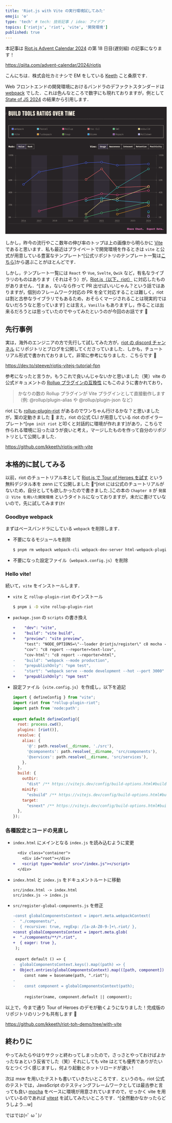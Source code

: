 ```yaml
---
title: 'Riot.js with Vite の実行環境試してみた'
emoji: '⚙️'
type: 'tech' # tech: 技術記事 / idea: アイデア
topics: ['riotjs', 'riot', 'vite', '開発環境']
published: true
---
```


本記事は [Riot.js Advent Calendar 2024](https://qiita.com/advent-calendar/2024/riotjs) の第 18 日目(遅刻組) の記事になります！

https://qiita.com/advent-calendar/2024/riotjs

こんにちは．株式会社カミナシで EM をしている [Keeth](https://twitter.com/kuwahara_jsri) こと桑原です．

Web フロントエンドの開発環境におけるバンドラのデファクトスタンダードは [webpack](https://webpack.js.org/) でした．これは色んなところで数字にも現れておりますが，例として [State of JS 2024](https://2024.stateofjs.com/en-US/libraries/build_tools/) の結果から引用します．

![Build tools](/images/build_tools_ratios.png)

しかし，昨今の流行やここ数年の伸び率のトップは上の画像から明らかに [Vite](https://vite.dev/) であると思います．私も最近はプライベートで開発環境を作るときは `vite` と公式が用意している豊富なテンプレート^[公式リポジトリのテンプレート一覧は[こちら](https://github.com/vitejs/vite/tree/main/packages/create-vite)]から選ぶことがほとんどです．

しかし，テンプレート一覧には `React` や `Vue`, `Svelte`, `Qwik` など，有名なライブラリのものはあります（それはそう）が，[Riot.js（以下，riot）](https://riot.js.org/) に対応したものがありません．^[まぁ，ないなら作って PR 出せばいいじゃん？という話ではありますが，個別のフレームワーク対応の PR を全て対応することは難しく，riot は割と古参なライブラリでもあるため，おそらくマージされることは現実的ではないだろうなと思っています] とは言え，`Vanilla` もありますし，作ることは出来るだろうとは思っていたのでやってみたというのが今回のお話です 💁

## 先行事例

実は，海外のエンジニアの方で先行して試してみた方が，[riot の discord チャンネル](https://discord.gg/PagXe5Y) にリポジトリとブログを公開してくださっていました．しかも，チュートリアル形式で書かれておりまして，非常に参考になりました．こちらです 💁

https://dev.to/steeve/riotjs-vitejs-tutorial-fpn

参考になったと言うか，もうこれで良いんじゃないかと思いました（笑）vite の公式ドキュメントの [Rollup プラグインの互換性](https://ja.vite.dev/guide/api-plugin.html#rollup-plugin-compatibility) にもこのように書かれており，

> かなりの数の Rollup プラグインが Vite プラグインとして直接動作します（例: @rollup/plugin-alias や @rollup/plugin-json など）

riot にも [rollup-plugin-riot](https://www.npmjs.com/package/rollup-plugin-riot) があるのでワンちゃん行けるかな？と思いましたが，案の定動きました 🎉 また，riot の公式 CLI が用意している riot のボイラープレート^[`npm init riot` と叩くと対話的に環境が作れます]があり，こちらで作られる環境に沿ったほうが良いと考え，マージしたものを作って自分のリポジトリとして公開しました．

https://github.com/kkeeth/riotjs-with-vite

## 本格的に試してみる

以前，riot のチュートリアル本として [Riot.js で Tour of Heroes を試す](https://zenn.dev/kkeeth/books/riotjs-tour-of-heroes) という無料デジタル本を zenn にて公開しました 💁^[riot には公式のチュートリアルがないため，自分としても欲しかったので書きました．]この本の `Chapter 8` が `発展② Vite を用いた開発環境` というタイトルになっておりますが，未だに書けていないので，先に試してみます(ｵｲ

### Goodbye webpack

まずはベースバンドラにしている `webpack` を削除します．

- 不要になるモジュールを削除

  ```bash
  $ pnpm rm webpack webpack-cli webpack-dev-server html-webpack-plugin mini-css-extract-plugin @riotjs/webpack-loader
  ```

- 不要になった設定ファイル（`webpack.config.js`）を削除

### Hello vite!

続いて，`vite` をインストールします．

- `vite` と `rollup-plugin-riot` のインストール

  ```bash
  $ pnpm i -D vite rollup-plugin-riot
  ```

- `package.json` の `scripts` の書き換え

  ```diff
  +    "dev": "vite",
  +    "build": "vite build",
  +    "preview": "vite preview",
       "test": "NODE_OPTIONS=\"--loader @riotjs/register\" c8 mocha --require jsdom-global/register src/**/*.spec.js",
       "cov": "c8 report --reporter=text-lcov",
       "cov-html": "c8 report --reporter=html",
  -    "build": "webpack --mode production",
  -    "prepublishOnly": "npm test",
  -    "start": "webpack serve --mode development --hot --port 3000"
  +    "prepublishOnly": "npm test"
  ```

- 設定ファイル（`vite.config.js`）を作成し，以下を追記

  ```js:vite.config.js
  import { defineConfig } from "vite";
  import riot from "rollup-plugin-riot";
  import path from 'node:path';

  export default defineConfig({
    root: process.cwd(),
    plugins: [riot()],
    resolve: {
      alias: {
        '@': path.resolve(__dirname, './src'),
        '@components': path.resolve(__dirname, 'src/components'),
        '@services': path.resolve(__dirname, 'src/services'),
      },
    },
    build: {
      outDir:
        "dist" /** https://vitejs.dev/config/build-options.html#build-outdir */,
      minify:
        "esbuild" /** https://vitejs.dev/config/build-options.html#build-minify */,
      target:
        "esnext" /** https://vitejs.dev/config/build-options.html#build-target */,
    },
  });
  ```

### 各種設定とコードの見直し

- `index.html` にメインとなる `index.js` を読み込むように変更

  ```diff
    <div class="container">
      <div id="root"></div>
  +   <script type="module" src="/index.js"></script>
    </div>
  ```

- `index.html` と `index.js` をドキュメントルートに移動

  ```
  src/index.html -> index.html
  src/index.js -> index.js
  ```

- `src/register-global-components.js` を修正

  ```diff
  -const globalComponentsContext = import.meta.webpackContext(
  -  "./components/",
  -  { recursive: true, regExp: /[a-zA-Z0-9-]+\.riot/ },
  +const globalComponentsContext = import.meta.glob(
  +  "./components/**/*.riot",
  +  { eager: true },
   );

   export default () => {
  -  globalComponentsContext.keys().map((path) => {
  +  Object.entries(globalComponentsContext).map(([path, component]) => {
       const name = basename(path, ".riot");
  -
  -    const component = globalComponentsContext(path);

       register(name, component.default || component);
  ```

以上で，今まで通り Tour of Heroes のデモが動くようになりました！完成版のリポジトリのリンクも共有します 💁

https://github.com/kkeeth/riot-toh-demo/tree/with-vite

## 終わりに

やってみたらやはりサクッと終わってしまったので，さっさとやっておけばよかったなぁという反省でした（笑）それにしても vite はとても優秀でありがたいなとつくづく感じますし，何より起動とホットリロードが速い！

次は msw を用いたテストも書いていきたいところです．というのも，riot 公式のテストでは，JavaScript のテスティングフレームワークとしては最古参と言っても良い [mocha](https://mochajs.org/) をベースに環境が用意されていますので，せっかく vite を用いているのであれば [vitest](https://vitest.dev/) を試してみたいところです．^[全然動かなかったらどうしよう…w]

ではでは(=ﾟ ω ﾟ)ﾉ
